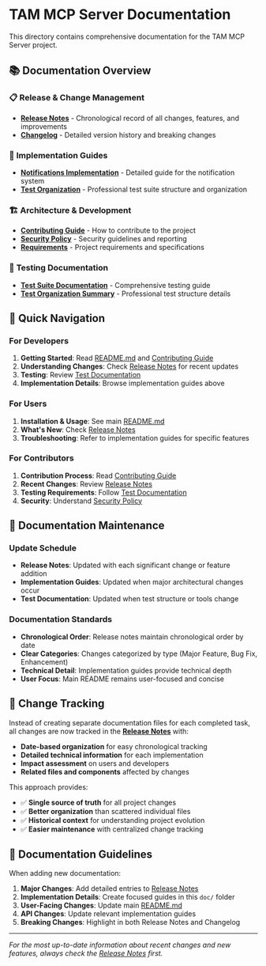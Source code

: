 # TAM MCP Server Documentation

This directory contains comprehensive documentation for the TAM MCP Server project.

## 📚 Documentation Overview

### 📋 **Release & Change Management**
- **[Release Notes](RELEASE-NOTES.md)** - Chronological record of all changes, features, and improvements
- **[Changelog](../CHANGELOG.md)** - Detailed version history and breaking changes

### 🔧 **Implementation Guides**
- **[Notifications Implementation](NOTIFICATIONS-IMPLEMENTATION.md)** - Detailed guide for the notification system
- **[Test Organization](TEST-ORGANIZATION.md)** - Professional test suite structure and organization

### 🏗️ **Architecture & Development**
- **[Contributing Guide](../CONTRIBUTING.md)** - How to contribute to the project
- **[Security Policy](../SECURITY.md)** - Security guidelines and reporting
- **[Requirements](../requirements.md)** - Project requirements and specifications

### 🧪 **Testing Documentation**
- **[Test Suite Documentation](../tests/README.md)** - Comprehensive testing guide
- **[Test Organization Summary](TEST-ORGANIZATION.md)** - Professional test structure details

## 📖 **Quick Navigation**

### For Developers
1. **Getting Started**: Read [README.md](../README.md) and [Contributing Guide](../CONTRIBUTING.md)
2. **Understanding Changes**: Check [Release Notes](RELEASE-NOTES.md) for recent updates
3. **Testing**: Review [Test Documentation](../tests/README.md)
4. **Implementation Details**: Browse implementation guides above

### For Users
1. **Installation & Usage**: See main [README.md](../README.md)
2. **What's New**: Check [Release Notes](RELEASE-NOTES.md)
3. **Troubleshooting**: Refer to implementation guides for specific features

### For Contributors
1. **Contribution Process**: Read [Contributing Guide](../CONTRIBUTING.md)
2. **Recent Changes**: Review [Release Notes](RELEASE-NOTES.md)
3. **Testing Requirements**: Follow [Test Documentation](../tests/README.md)
4. **Security**: Understand [Security Policy](../SECURITY.md)

## 📅 **Documentation Maintenance**

### Update Schedule
- **Release Notes**: Updated with each significant change or feature addition
- **Implementation Guides**: Updated when major architectural changes occur
- **Test Documentation**: Updated when test structure or tools change

### Documentation Standards
- **Chronological Order**: Release notes maintain chronological order by date
- **Clear Categories**: Changes categorized by type (Major Feature, Bug Fix, Enhancement)
- **Technical Detail**: Implementation guides provide technical depth
- **User Focus**: Main README remains user-focused and concise

## 🔄 **Change Tracking**

Instead of creating separate documentation files for each completed task, all changes are now tracked in the **[Release Notes](RELEASE-NOTES.md)** with:

- **Date-based organization** for easy chronological tracking
- **Detailed technical information** for each implementation
- **Impact assessment** on users and developers
- **Related files and components** affected by changes

This approach provides:
- ✅ **Single source of truth** for all project changes
- ✅ **Better organization** than scattered individual files
- ✅ **Historical context** for understanding project evolution
- ✅ **Easier maintenance** with centralized change tracking

## 📝 **Documentation Guidelines**

When adding new documentation:

1. **Major Changes**: Add detailed entries to [Release Notes](RELEASE-NOTES.md)
2. **Implementation Details**: Create focused guides in this `doc/` folder
3. **User-Facing Changes**: Update main [README.md](../README.md)
4. **API Changes**: Update relevant implementation guides
5. **Breaking Changes**: Highlight in both Release Notes and Changelog

---

*For the most up-to-date information about recent changes and new features, always check the [Release Notes](RELEASE-NOTES.md) first.*
